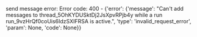 send message error: Error code: 400 - {'error': {'message': "Can't add messages to thread_5OhKYDUSktDj2JsXpvRPjb4y while a run run_9vzHrQf0coUis6IdzSXIFRSA is active.", 'type': 'invalid_request_error', 'param': None, 'code': None}}